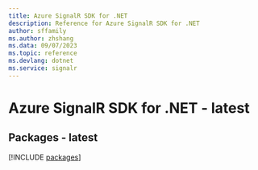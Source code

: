 ```yaml
---
title: Azure SignalR SDK for .NET
description: Reference for Azure SignalR SDK for .NET
author: sffamily
ms.author: zhshang
ms.data: 09/07/2023
ms.topic: reference
ms.devlang: dotnet
ms.service: signalr
---
```

# Azure SignalR SDK for .NET - latest
## Packages - latest
[!INCLUDE [packages](signalr-index.md)]